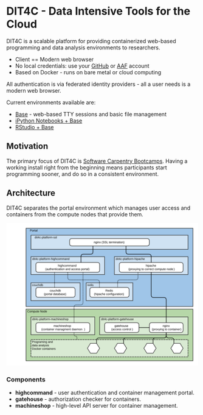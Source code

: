 # DIT4C - Data Intensive Tools for the Cloud

DIT4C is a scalable platform for providing containerized web-based programming and data analysis environments to researchers.

 * Client == Modern web browser
 * No local credentials: use your [GitHub][github] or [AAF][aaf] account
 * Based on Docker - runs on bare metal or cloud computing

All authentication is via federated identity providers - all a user needs is a modern web browser. 

Current environments available are:
 * [Base][dit4c-container-base] - web-based TTY sessions and basic file management
 * [iPython Notebooks + Base][dit4c-container-ipython]
 * [RStudio + Base][dit4c-container-rstudio]

## Motivation
The primary focus of DIT4C is [Software Carpentry Bootcamps][swc]. Having a working install right from the beginning means participants start programming sooner, and do so in a consistent environment.

## Architecture

DIT4C separates the portal environment which manages user access and containers from the compute nodes that provide them.

![DIT4C Architecture Diagram](architecture.svg)

### Components

 * __highcommand__ - user authentication and container management portal.
 * __gatehouse__ - authorization checker for containers.
 * __machineshop__ - high-level API server for container management.




[swc]: http://software-carpentry.org/
[aaf]: https://aaf.edu.au/
[github]: https://github.com/
[dit4c-container-base]: https://registry.hub.docker.com/u/dit4c/dit4c-container-base/
[dit4c-container-ipython]: https://registry.hub.docker.com/u/dit4c/dit4c-container-ipython/
[dit4c-container-rstudio]: https://registry.hub.docker.com/u/dit4c/dit4c-container-rstudio/

